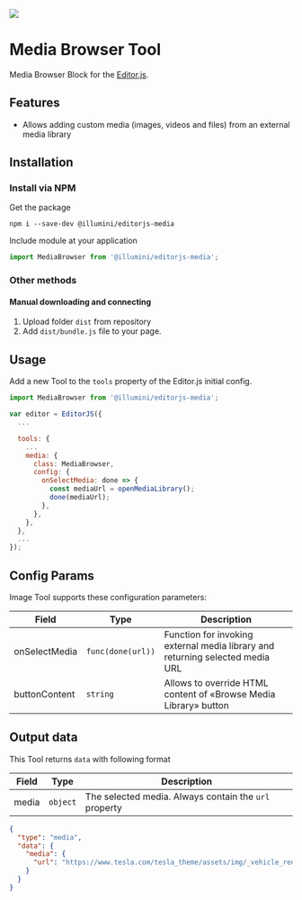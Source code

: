 ![](https://badgen.net/badge/Editor.js/v2.0/blue)

# Media Browser Tool

Media Browser Block for the [Editor.js](https://editorjs.io).

## Features

- Allows adding custom media (images, videos and files) from an external media library

## Installation

### Install via NPM

Get the package

```shell
npm i --save-dev @illumini/editorjs-media
```

Include module at your application

```javascript
import MediaBrowser from '@illumini/editorjs-media';
```

### Other methods

#### Manual downloading and connecting

1. Upload folder `dist` from repository
2. Add `dist/bundle.js` file to your page.

## Usage

Add a new Tool to the `tools` property of the Editor.js initial config.

```javascript
import MediaBrowser from '@illumini/editorjs-media';

var editor = EditorJS({
  ...

  tools: {
    ...
    media: {
      class: MediaBrowser,
      config: {
        onSelectMedia: done => {
          const mediaUrl = openMediaLibrary();
          done(mediaUrl);
        },
      },
    },
  },
  ...
});
```

## Config Params

Image Tool supports these configuration parameters:

| Field         | Type              | Description                                                                   |
| ------------- | ----------------- | ----------------------------------------------------------------------------- |
| onSelectMedia | `func(done(url))` | Function for invoking external media library and returning selected media URL |
| buttonContent | `string`          | Allows to override HTML content of «Browse Media Library» button              |

## Output data

This Tool returns `data` with following format

| Field | Type     | Description                                           |
| ----- | -------- | ----------------------------------------------------- |
| media | `object` | The selected media. Always contain the `url` property |

```json
{
  "type": "media",
  "data": {
    "media": {
      "url": "https://www.tesla.com/tesla_theme/assets/img/_vehicle_redesign/roadster_and_semi/roadster/hero.jpg"
    }
  }
}
```
